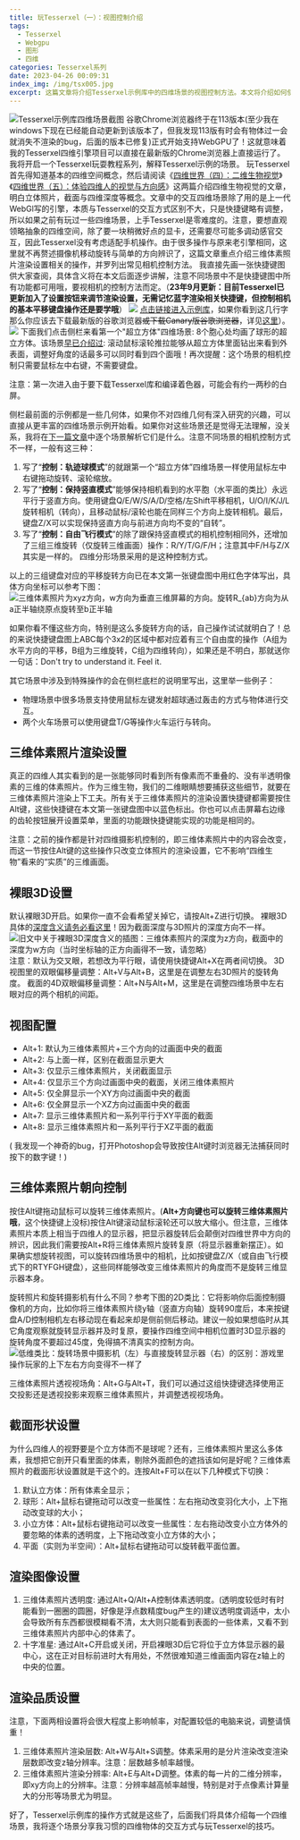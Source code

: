 ```yaml
---
title: 玩Tesserxel（一）：视图控制介绍
tags:
  - Tesserxel
  - Webgpu
  - 图形
  - 四维
categories: Tesserxel系列
date: 2023-04-26 00:09:31
index_img: /img/tsx005.jpg
excerpt: 这篇文章将介绍Tesserxel示例库中的四维场景的视图控制方法。本文将介绍如何使用鼠标和键盘控制三维体素的显示角度，在不同模式之间切换的方法及快捷键操作。所以如果之前有玩过一些上一代引擎4DViewer中的四维场景，上手Tesserxel是零难度的。
---
```


![Tesserxel示例库四维场景截图](/img/tsx005.jpg)
谷歌Chrome浏览器终于在113版本(至少我在windows下现在已经能自动更新到该版本了，但我发现113版有时会有物体过一会就消失不渲染的bug，后面的版本已修复)正式开始支持WebGPU了！这就意味着我的Tesserxel四维引擎项目可以直接在最新版的Chrome浏览器上直接运行了。我将开启一个Tesserxel玩耍教程系列，解释Tesserxel示例的场景。
玩Tesserxel首先得知道基本的四维空间概念，然后请阅读《[四维世界（四）：二维生物视觉](/archives/eye2d/)》《[四维世界（五）：体验四维人的视觉与方向感](/archives/eye3d/)》这两篇介绍四维生物视觉的文章，明白立体照片，截面与四维深度等概念。文章中的交互四维场景除了用的是上一代WebGl写的引擎，本质与Tesserxel的交互方式区别不大，只是快捷键略有调整，所以如果之前有玩过一些四维场景，上手Tesserxel是零难度的。注意，要想直观领略抽象的四维空间，除了要一块稍微好点的显卡，还需要尽可能多调动感官交互，因此Tesserxel没有考虑适配手机操作。由于很多操作与原来老引擎相同，这里就不再赘述摄像机移动旋转与简单的方向辨识了，这篇文章重点介绍三维体素照片渲染设置相关的操作，并罗列出常见相机控制方法。<!--more-->
我直接先画一张快捷键图供大家查阅，具体含义将在本文后面逐步讲解，注意不同场景中不是快捷键图中所有功能都可用哦，要视相机的控制方法而定。（**23年9月更新：目前Tesserxel已更新加入了设置按钮来调节渲染设置，无需记忆蓝字渲染相关快捷键，但控制相机的基本平移键盘操作还是要学哦**）
![](/img/tsx002.png)
[点击链接进入示例库](/tesserxel/examples/#)，如果你看到这几行字那么你应该去下载最新版的谷歌浏览器~~或下载Canary版谷歌浏览器~~，详见[这里](/archives/tesserxel-hello/)）。
![](/img/tsx003.png)
下面我们点击侧栏来看第一个"超立方体"四维场景: 8个胞心处均画了球形的超立方体。该场景[早已介绍过](/archives/eye3d/#hh3): 滚动鼠标滚轮推拉能够从超立方体里面钻出来看到外表面，调整好角度的话最多可以同时看到四个面哦！再次提醒：这个场景的相机控制只需要鼠标左中右键，不需要键盘。<a name="ctrl"></a>

注意：第一次进入由于要下载Tesserxel库和编译着色器，可能会有约一两秒的白屏。

侧栏最前面的示例都是一些几何体，如果你不对四维几何有深入研究的兴趣，可以直接从更丰富的四维场景示例开始看。如果你对这些场景还是觉得无法理解，没关系，我将在[下一篇文章](/archives/tesserxel-scene/)中逐个场景解析它们是什么。注意不同场景的相机控制方式不一样，一般有这三种：
1. 写了“**控制：轨迹球模式**”的就跟第一个“超立方体”四维场景一样使用鼠标左中右键拖动旋转、滚轮缩放。
1. 写了“**控制：保持竖直模式**”能够保持相机看到的水平胞（水平面的类比）永远平行于竖直方向。使用键盘Q/E/W/S/A/D/空格/左Shift平移相机，U/O/I/K/J/L旋转相机（转向），且移动鼠标/滚轮也能在同样三个方向上旋转相机。最后，键盘Z/X可以实现保持竖直方向与前进方向均不变的“自转”。
1. 写了“**控制：自由飞行模式**”的除了跟保持竖直模式的相机控制相同外，还增加了三组三维旋转（仅旋转三维画面）操作：R/Y/T/G/F/H；注意其中F/H与Z/X其实是一样的。
四维分形场景采用的是这种控制方式。

以上的三组键盘对应的平移旋转方向已在本文第一张键盘图中用红色字体写出，具体方向坐标可以参考下图：
![三维体素照片为xyz方向，w方向为垂直三维屏幕的方向。旋转$R_{ab}$方向为从$a$正半轴绕原点旋转至$b$正半轴](/img/tsx003.jpg)

如果你看不懂这些方向，特别是这么多旋转方向的话，自己操作试试就明白了！总的来说快捷键盘图上ABC每个3x2的区域中都对应着有三个自由度的操作（A组为水平方向的平移，B组为三维旋转，C组为四维转向），如果还是不明白，那就送你一句话：Don't try to understand it. Feel it.

其它场景中涉及到特殊操作的会在侧栏底栏的说明里写出，这里举一些例子：
- 物理场景中很多场景支持使用鼠标左键发射超球通过轰击的方式与物体进行交互。
- 两个火车场景可以使用键盘T/G等操作火车运行与转向。

## 三维体素照片渲染设置

真正的四维人其实看到的是一张能够同时看到所有像素而不重叠的、没有半透明像素的三维的体素照片。作为三维生物，我们的二维眼睛想要捕获这些细节，就要在三维体素照片渲染上下工夫。所有关于三维体素照片的渲染设置快捷键都需要按住Alt键，这些快捷键在本文第一张键盘图中以蓝色标出。你也可以点击屏幕右边缘的齿轮按钮展开设置菜单，里面的功能跟快捷键能实现的功能是相同的。

注意：之前的操作都是针对四维摄影机控制的，即三维体素照片中的内容会改变，而这一节按住Alt键的这些操作只改变立体照片的渲染设置，它不影响“四维生物”看来的“实质”的三维画面。

## 裸眼3D设置
默认裸眼3D开启。如果你一直不会看希望关掉它，请按Alt+Z进行切换。<a name="settings"></a>
裸眼3D具体的[深度含义请务必看这里](/archives/eye3d/#depth4d)！因为截面深度与3D照片的深度方向不一样。
![旧文中关于裸眼3D深度含义的插图：三维体素照片的深度为z方向，截面中的深度为w方向（当时坐标轴的正方向画得不一致，请忽略）](/img/eye3d005.jpg)
注意：默认为交叉眼，若想改为平行眼，请使用快捷键Alt+X在两者间切换。
3D视图里的双眼偏移量调整：Alt+V与Alt+B，这里是在调整左右3D照片的旋转角度。
截面的4D双眼偏移量调整：Alt+N与Alt+M，这里是在调整四维场景中左右眼对应的两个相机的间距。

## 视图配置
- Alt+1: 默认为三维体素照片+三个方向的过画面中央的截面
- Alt+2: 与上面一样，区别在截面显示更大
- Alt+3: 仅显示三维体素照片，关闭截面显示
- Alt+4: 仅显示三个方向过画面中央的截面，关闭三维体素照片
- Alt+5: 仅全屏显示一个XY方向过画面中央的截面
- Alt+6: 仅全屏显示一个XZ方向过画面中央的截面
- Alt+7: 显示三维体素照片和一系列平行于XY平面的截面
- Alt+8: 显示三维体素照片和一系列平行于XZ平面的截面

( 我发现一个神奇的bug，打开Photoshop会导致按住Alt键时浏览器无法捕获同时按下的数字键！)

## 三维体素照片朝向控制
按住Alt键拖动鼠标可以旋转三维体素照片。(**Alt+方向键也可以旋转三维体素照片哦**，这个快捷键上没标)按住Alt键滚动鼠标滚轮还可以放大缩小。但注意，三维体素照片本质上相当于四维人的显示器，把显示器旋转后会颠倒对四维世界中方向的辨识，因此我们需要按Alt+R将三维体素照片旋转复原（将显示器重新摆正）。如果确实想旋转视图，可以旋转四维场景中的相机，比如按键盘Z/X（或自由飞行模式下的RTYFGH键盘），这些同样能够改变三维体素照片的角度而不是旋转三维显示器本身。<a name="rotdiff"></a>

旋转照片和旋转摄影机有什么不同？参考下图的2D类比：它将影响你后面控制摄像机的方向，比如你将三维体素照片绕y轴（竖直方向轴）旋转90度后，本来按键盘A/D控制相机左右移动现在看起来却是侧前侧后移动。建议一般如果想临时从其它角度观察就旋转显示器并及时复原，要操作四维空间中相机位置时3D显示器的旋转角度不要超过45度，免得搞不清真实的控制方向。
![低维类比：旋转场景中摄影机（左）与直接旋转显示器（右）的区别：游戏里操作玩家的上下左右方向变得不一样了](/img/tsx004.jpg)

三维体素照片透视视场角：Alt+G与Alt+T，我们可以通过这组快捷键选择使用正交投影还是透视投影来观察三维体素照片，并调整透视视场角。
## 截面形状设置
为什么四维人的视野要是个立方体而不是球呢？还有，三维体素照片里这么多体素，我想把它剖开只看里面的体素，剔除外面颜色的遮挡该如何是好呢？三维体素照片的截面形状设置就是干这个的。连按Alt+F可以在以下几种模式下切换：
1. 默认立方体：所有体素全显示；
1. 球形：Alt+鼠标右键拖动可以改变一些属性：左右拖动改变羽化大小，上下拖动改变球的大小；
1. 小立方体：Alt+鼠标右键拖动可以改变一些属性：左右拖动改变小立方体外的要忽略的体素的透明度，上下拖动改变小立方体的大小；
1. 平面（实则为半空间）：Alt+鼠标右键拖动可以旋转截平面位置。

## 渲染图像设置

1. 三维体素照片透明度: 通过Alt+Q/Alt+A控制体素透明度。(透明度较低时有时能看到一圈圈的圆圈，好像是浮点数精度bug产生的)建议透明度调适中，太小会导致所有东西都很模糊看不清，太大则只能看到表面的一些体素，又看不到三维体素照片内部中心的体素了。
1. 十字准星: 通过Alt+C开启或关闭，开启裸眼3D后它将位于立方体显示器的最中心，这在正对目标前进时大有用处，不然很难知道三维画面内容在z轴上的中央的位置。

## 渲染品质设置

注意，下面两相设置将会很大程度上影响帧率，对配置较低的电脑来说，调整请慎重！
1. 三维体素照片渲染层数: Alt+W与Alt+S调整。体素采用的是分片渲染改变渲染层数即改变z轴分辨率。注意：层数越多帧率越慢。
1. 三维体素照片渲染分辨率: Alt+E与Alt+D调整。体素的每一片的二维分辨率，即xy方向上的分辨率。注意：分辨率越高帧率越慢，特别是对于点像素计算量大的分形等场景尤为明显。

好了，Tesserxel示例库的操作方式就是这些了，后面我们将具体介绍每一个四维场景，我将逐个场景分享我习惯的四维物体的交互方式与玩Tesserxel的技巧。